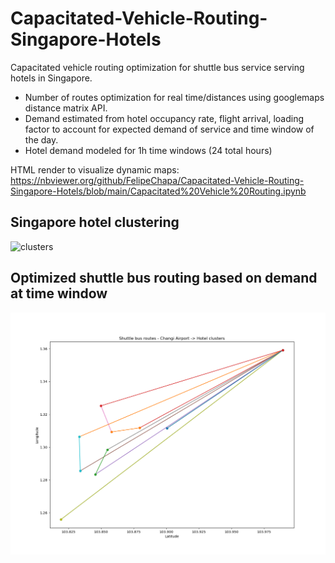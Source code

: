 # Capacitated-Vehicle-Routing-Singapore-Hotels
Capacitated vehicle routing optimization for shuttle bus service serving hotels in Singapore.  
- Number of routes optimization for real time/distances using googlemaps distance matrix API.
- Demand estimated from hotel occupancy rate, flight arrival, loading factor to account for expected demand of service and time window of the day.
- Hotel demand modeled for 1h time windows (24 total hours)  

HTML render to visualize dynamic maps:<br>
https://nbviewer.org/github/FelipeChapa/Capacitated-Vehicle-Routing-Singapore-Hotels/blob/main/Capacitated%20Vehicle%20Routing.ipynb  

## Singapore hotel clustering
![clusters](Images/HotelClusters.png)

## Optimized shuttle bus routing based on demand at time window
![routes](Images/OptimizedRoutes.png)


